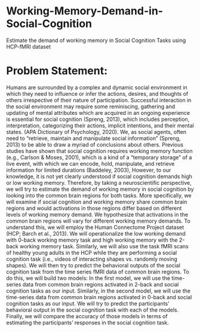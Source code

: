 # Working-Memory-Demand-in-Social-Cognition
Estimate the demand of working memory in Social Cognition Tasks using HCP-fMRI dataset

# Problem Statement:
Humans are surrounded by a complex and dynamic social environment in which they need to influence or infer the actions, desires, and thoughts of others irrespective of their nature of participation. Successful interaction in the social environment may require some reminiscing, gathering and updating of mental attributes which are acquired in an ongoing experience is essential for social cognition (Spreng, 2013), which includes perception, interpretation, categorizing their actions, implicit intentions, and their mental states. (APA Dictionary of Psychology, 2020). We, as social agents, often need to “retrieve, maintain and manipulate social information” (Spreng, 2013) to be able to draw a myriad of conclusions about others. Previous studies have shown that social cognition requires working memory function (e.g., Carlson & Moses, 2001), which is a kind of a “temporary storage” of a live event, with which we can encode, hold, manipulate, and retrieve information for limited durations (Baddeley, 2003), However, to our knowledge, it is not yet clearly understood if social cognition demands high or low working memory. Therefore, by taking a neuroscientific perspective, we will try to estimate the demand of working memory in social cognition by looking into the common brain regions for both tasks. More specifically, we will examine if social cognition and working memory share common brain regions and would activations in those regions differ based on different levels of working memory demand. 
We hypothesize that activations in the common brain regions will vary for different working memory demands. To understand this, we will employ the Human Connectome Project dataset (HCP; Barch et al., 2013). We will operationalize the low working demand with 0-back working memory task and high working memory with the 2-back working memory task. Similarly, we will also use the task fMRI scans of healthy young adults in the HCP while they are performing a social cognition task (i.e., videos of interacting shapes vs. randomly moving shapes). We will then try to predict the behavioral outputs of the social cognition task from the time series fMRI data of common brain regions. To do this, we will build two models: In the first model, we will use the time-series data from common brain regions activated in 2-back and social cognition tasks as our input. Similarly,  in the second model, we will use the time-series data from common brain regions activated in 0-back and social cognition tasks as our input. We will try to predict the participants’ behavioral output in the social cognition task with each of the models. Finally, we will compare the accuracy of those models in terms of estimating the participants’ responses in the social cognition task. 
